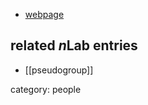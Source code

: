 

* [webpage](http://www.analysis-lenz.uni-jena.de)

## related $n$Lab entries

* [[pseudogroup]]

category: people